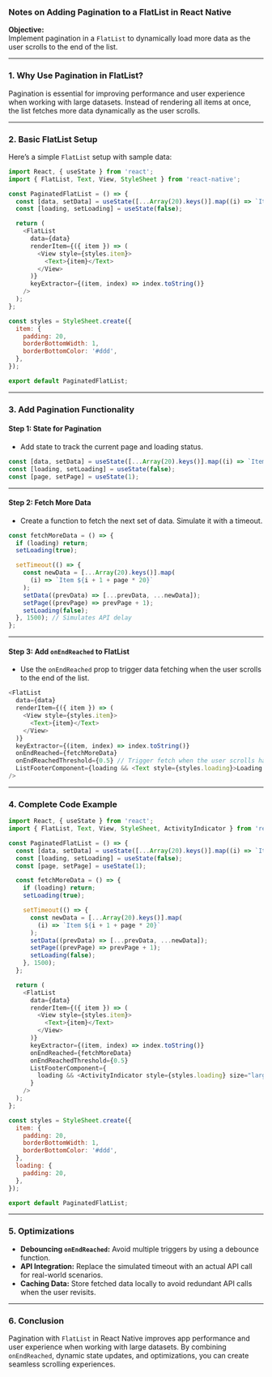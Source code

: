 ### Notes on Adding Pagination to a FlatList in React Native

**Objective:**  
Implement pagination in a `FlatList` to dynamically load more data as the user scrolls to the end of the list.

---

### 1. **Why Use Pagination in FlatList?**  
Pagination is essential for improving performance and user experience when working with large datasets. Instead of rendering all items at once, the list fetches more data dynamically as the user scrolls.

---

### 2. **Basic FlatList Setup**

Here’s a simple `FlatList` setup with sample data:

```javascript
import React, { useState } from 'react';
import { FlatList, Text, View, StyleSheet } from 'react-native';

const PaginatedFlatList = () => {
  const [data, setData] = useState([...Array(20).keys()].map((i) => `Item ${i + 1}`));
  const [loading, setLoading] = useState(false);

  return (
    <FlatList
      data={data}
      renderItem={({ item }) => (
        <View style={styles.item}>
          <Text>{item}</Text>
        </View>
      )}
      keyExtractor={(item, index) => index.toString()}
    />
  );
};

const styles = StyleSheet.create({
  item: {
    padding: 20,
    borderBottomWidth: 1,
    borderBottomColor: '#ddd',
  },
});

export default PaginatedFlatList;
```

---

### 3. **Add Pagination Functionality**

#### Step 1: State for Pagination
- Add state to track the current page and loading status.

```javascript
const [data, setData] = useState([...Array(20).keys()].map((i) => `Item ${i + 1}`));
const [loading, setLoading] = useState(false);
const [page, setPage] = useState(1);
```

---

#### Step 2: Fetch More Data
- Create a function to fetch the next set of data. Simulate it with a timeout.

```javascript
const fetchMoreData = () => {
  if (loading) return;
  setLoading(true);

  setTimeout(() => {
    const newData = [...Array(20).keys()].map(
      (i) => `Item ${i + 1 + page * 20}`
    );
    setData((prevData) => [...prevData, ...newData]);
    setPage((prevPage) => prevPage + 1);
    setLoading(false);
  }, 1500); // Simulates API delay
};
```

---

#### Step 3: Add `onEndReached` to FlatList
- Use the `onEndReached` prop to trigger data fetching when the user scrolls to the end of the list.

```javascript
<FlatList
  data={data}
  renderItem={({ item }) => (
    <View style={styles.item}>
      <Text>{item}</Text>
    </View>
  )}
  keyExtractor={(item, index) => index.toString()}
  onEndReached={fetchMoreData}
  onEndReachedThreshold={0.5} // Trigger fetch when the user scrolls halfway to the bottom
  ListFooterComponent={loading && <Text style={styles.loading}>Loading...</Text>}
/>
```

---

### 4. **Complete Code Example**

```javascript
import React, { useState } from 'react';
import { FlatList, Text, View, StyleSheet, ActivityIndicator } from 'react-native';

const PaginatedFlatList = () => {
  const [data, setData] = useState([...Array(20).keys()].map((i) => `Item ${i + 1}`));
  const [loading, setLoading] = useState(false);
  const [page, setPage] = useState(1);

  const fetchMoreData = () => {
    if (loading) return;
    setLoading(true);

    setTimeout(() => {
      const newData = [...Array(20).keys()].map(
        (i) => `Item ${i + 1 + page * 20}`
      );
      setData((prevData) => [...prevData, ...newData]);
      setPage((prevPage) => prevPage + 1);
      setLoading(false);
    }, 1500);
  };

  return (
    <FlatList
      data={data}
      renderItem={({ item }) => (
        <View style={styles.item}>
          <Text>{item}</Text>
        </View>
      )}
      keyExtractor={(item, index) => index.toString()}
      onEndReached={fetchMoreData}
      onEndReachedThreshold={0.5}
      ListFooterComponent={
        loading && <ActivityIndicator style={styles.loading} size="large" color="blue" />
      }
    />
  );
};

const styles = StyleSheet.create({
  item: {
    padding: 20,
    borderBottomWidth: 1,
    borderBottomColor: '#ddd',
  },
  loading: {
    padding: 20,
  },
});

export default PaginatedFlatList;
```

---

### 5. **Optimizations**

- **Debouncing `onEndReached`:** Avoid multiple triggers by using a debounce function.
- **API Integration:** Replace the simulated timeout with an actual API call for real-world scenarios.
- **Caching Data:** Store fetched data locally to avoid redundant API calls when the user revisits.

---

### 6. **Conclusion**

Pagination with `FlatList` in React Native improves app performance and user experience when working with large datasets. By combining `onEndReached`, dynamic state updates, and optimizations, you can create seamless scrolling experiences.